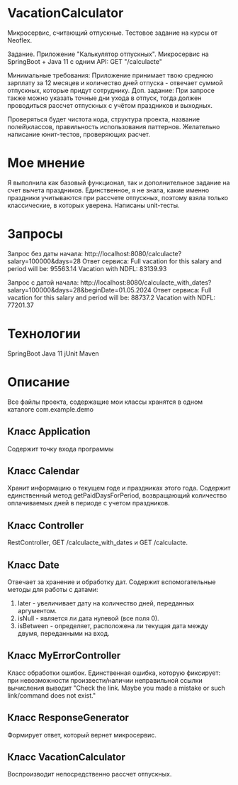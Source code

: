 # VacationCalculator
Микросервис, считающий отпускные. Тестовое задание на курсы от Neoflex.

Задание. Приложение "Калькулятор отпускных".
Микросервис на SpringBoot + Java 11 c одним API:
GET "/calculacte"

Минимальные требования: Приложение принимает твою среднюю зарплату за 12 месяцев и количество дней отпуска - отвечает суммой отпускных, которые придут сотруднику.
Доп. задание: При запросе также можно указать точные дни ухода в отпуск, тогда должен проводиться рассчет отпускных с учётом праздников и выходных.

Проверяться будет чистота кода, структура проекта, название полей\классов, правильность использования паттернов. Желательно написание юнит-тестов, проверяющих расчет.

# Мое мнение

Я выполнила как базовый функционал, так и дополнительное задание на счет вычета праздников. Единственное, я не знала, какие именно праздники учитываются при рассчете отпускных, поэтому взяла только классические, в которых уверена. Написаны unit-тесты.

# Запросы

Запрос без даты начала:
http://localhost:8080/calculacte?salary=100000&days=28
Ответ сервиса:
Full vacation for this salary and period will be: 95563.14 Vacation with NDFL: 83139.93

Запрос с датой начала:
http://localhost:8080/calculacte_with_dates?salary=100000&days=28&beginDate=01.05.2024
Ответ сервиса:
Full vacation for this salary and period will be: 88737.2 Vacation with NDFL: 77201.37

# Технологии

SpringBoot
Java 11
jUnit
Maven

# Описание

Все файлы проекта, содержащие мои классы хранятся в одном каталоге com.example.demo

## Класс Application

Содержит точку входа программы

## Класс Calendar

Хранит информацию о текущем годе и праздниках этого года. Содержит единственный метод getPaidDaysForPeriod, возвращающий количество оплачиваемых дней в периоде с учетом праздников.

## Класс Controller

RestController, GET /calculacte_with_dates и GET /calculacte.

## Класс Date

Отвечает за хранение и обработку дат. Содержит вспомогательные методы для работы с датами:
1) later - увеличивает дату на количество дней, переданных аргументом.
2) isNull - является ли дата нулевой (все поля 0).
3) isBetween - определяет, расположена ли текущая дата между двумя, переданными на вход.

## Класс MyErrorController

Класс обработки ошибок. Единственная ошибка, которую фиксирует: при невозможности произвести/наличии неправильной ссылки вычисления выводит "Check the link. Maybe you made a mistake or such link/command does not exist."

## Класс ResponseGenerator

Формирует ответ, который вернет микросервис.

## Класс VacationCalculator

Воспроизводит непосредственно рассчет отпускных.
